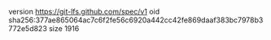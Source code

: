 version https://git-lfs.github.com/spec/v1
oid sha256:377ae865064ac7c6f2fe56c6920a442cc42fe869daaf383bc7978b3772e5d823
size 1916
